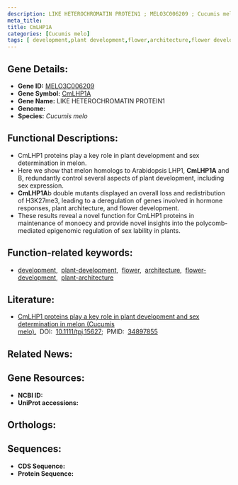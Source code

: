 ```yaml
---
description: LIKE HETEROCHROMATIN PROTEIN1 ; MELO3C006209 ; Cucumis melo
meta_title:
title: CmLHP1A
categories: [Cucumis melo]
tags: [ development,plant development,flower,architecture,flower development,plant architecture ]
---
```


## Gene Details:
- **Gene ID:** [MELO3C006209]()
- **Gene Symbol:** <u>CmLHP1A</u>
- **Gene Name:** LIKE HETEROCHROMATIN PROTEIN1
- **Genome:** []()
- **Species:** *Cucumis melo*

## Functional Descriptions:
   - CmLHP1 proteins play a key role in plant development and sex determination in melon.
   - Here we show that melon homologs to Arabidopsis LHP1, **CmLHP1A** and B, redundantly control several aspects of plant development, including sex expression.
   - **CmLHP1A**b double mutants displayed an overall loss and redistribution of H3K27me3, leading to a deregulation of genes involved in hormone responses, plant architecture, and flower development.
   - These results reveal a novel function for CmLHP1 proteins in maintenance of monoecy and provide novel insights into the polycomb-mediated epigenomic regulation of sex lability in plants.

## Function-related keywords:
   - [development](/tags/development/),&nbsp;&nbsp;[plant-development](/tags/plant-development/),&nbsp;&nbsp;[flower](/tags/flower/),&nbsp;&nbsp;[architecture](/tags/architecture/),&nbsp;&nbsp;[flower-development](/tags/flower-development/),&nbsp;&nbsp;[plant-architecture](/tags/plant-architecture/)

## Literature:
   - [CmLHP1 proteins play a key role in plant development and sex determination in melon (Cucumis melo).](https://doi.org/10.1111/tpj.15627)&nbsp;&nbsp;DOI:&nbsp;&nbsp;[10.1111/tpj.15627](https://doi.org/10.1111/tpj.15627);&nbsp;&nbsp;PMID:&nbsp;&nbsp;[34897855](https://pubmed.ncbi.nlm.nih.gov/34897855/)

## Related News:

## Gene Resources:
- **NCBI ID:**  [](https://www.ncbi.nlm.nih.gov/gene/?term=)
- **UniProt accessions:**  [](https://www.uniprot.org/uniprotkb//entry)

## Orthologs:

## Sequences:
- **CDS Sequence:**
- **Protein Sequence:**
